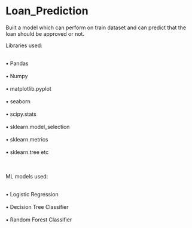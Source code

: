 # Loan_Prediction

Built a model which can perform on train dataset and can predict that the loan should be approved or not.

Libraries used:

<br>•	Pandas</br>
<br>•	Numpy</br>
<br>•	matplotlib.pyplot</br>
<br>•	seaborn</br>
<br>•	scipy.stats</br>
<br>•	sklearn.model_selection</br>
<br>•	sklearn.metrics</br>
<br>•	sklearn.tree etc</br>
<br></br>

ML models used:

<br>•	Logistic Regression</br>
<br>•	Decision Tree Classifier</br>
<br>•	Random Forest Classifier</br>
